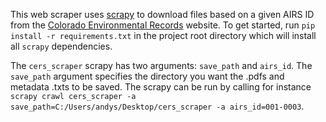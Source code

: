 This web scraper uses [scrapy](https://scrapy.org/) to download files based on a given AIRS ID from the [Colorado Environmental Records](http://environmentalrecords.colorado.gov/HPRMWebDrawer/Record) website. To get started, run `pip install -r requirements.txt` in the project root directory which will install all `scrapy` dependencies.

The `cers_scraper` scrapy has two arguments: `save_path` and `airs_id`. The `save_path` argument specifies the directory you want the .pdfs and metadata .txts to be saved. The scrapy can be run by calling for instance `scrapy crawl cers_scraper -a save_path=C:/Users/andys/Desktop/cers_scraper -a airs_id=001-0003`. 
